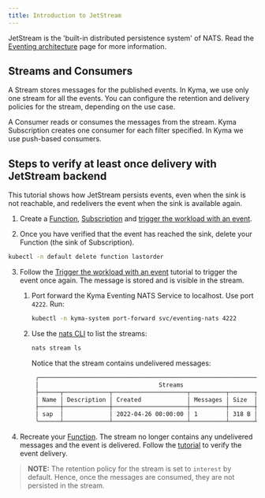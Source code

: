 ```yaml
---
title: Introduction to JetStream
---
```


JetStream is the 'built-in distributed persistence system' of NATS. Read the [Eventing architecture](../../05-technical-reference/00-architecture/evnt-01-architecture.md#jetstream) page for more information.

## Streams and Consumers

A Stream stores messages for the published events. In Kyma, we use only one stream for all the events. You can configure the retention and delivery policies for the stream, depending on the use case.

A Consumer reads or consumes the messages from the stream. Kyma Subscription creates one consumer for each filter specified. In Kyma we use push-based consumers.

## Steps to verify at least once delivery with JetStream backend

This tutorial shows how JetStream persists events, even when the sink is not reachable, and redelivers the event when the sink is available again.

1. Create a [Function](../../02-get-started/04-trigger-workload-with-event.md#create-a-function), [Subscription](../../02-get-started/04-trigger-workload-with-event.md#create-a-subscription) and [trigger the workload with an event](../../02-get-started/04-trigger-workload-with-event.md#trigger-the-workload-with-an-event).

2. Once you have verified that the event has reached the sink, delete your Function (the sink of Subscription).

```bash
kubectl -n default delete function lastorder
```

3. Follow the [Trigger the workload with an event](../../02-get-started/04-trigger-workload-with-event.md#trigger-the-workload-with-an-event) tutorial to trigger the event once again. The message is stored and is visible in the stream.
    1. Port forward the Kyma Eventing NATS Service to localhost. Use port `4222`. Run:
       ```bash
       kubectl -n kyma-system port-forward svc/eventing-nats 4222
       ```
    2. Use the [nats CLI](https://github.com/nats-io/natscli) to list the streams:
       ```bash
       nats stream ls
       ```

       Notice that the stream contains undelivered messages:
       ```bash
        ╭────────────────────────────────────────────────────────────────────────────╮
        │                                  Streams                                   │
        ├──────┬─────────────┬─────────────────────┬──────────┬───────┬──────────────┤
        │ Name │ Description │ Created             │ Messages │ Size  │ Last Message │
        ├──────┼─────────────┼─────────────────────┼──────────┼───────┼──────────────┤
        │ sap  │             │ 2022-04-26 00:00:00 │ 1        │ 318 B │ 5.80s        │
        ╰──────┴─────────────┴─────────────────────┴──────────┴───────┴──────────────╯
       ```

5. Recreate your [Function](../../02-get-started/04-trigger-workload-with-event.md#create-a-function). The stream no longer contains any undelivered messages and the event is delivered. Follow the [tutorial](../../02-get-started/04-trigger-workload-with-event.md#verify-the-event-delivery) to verify the event delivery.

>**NOTE:** The retention policy for the stream is set to `interest` by default. Hence, once the messages are consumed, they are not persisted in the stream. 